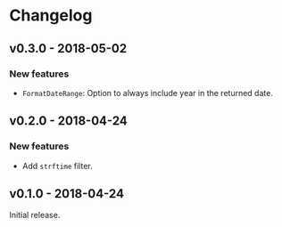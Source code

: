 # Changelog

## v0.3.0 - 2018-05-02
### New features
- `FormatDateRange`: Option to always include year in the returned date.

## v0.2.0 - 2018-04-24
### New features
- Add `strftime` filter.

## v0.1.0 - 2018-04-24
Initial release.

